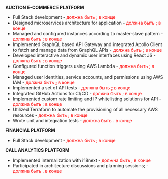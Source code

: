 <b>AUCTION E-COMMERCE PLATFORM</b>
- Full Stack development - <span style='color:red'>должна быть ; в конце</span>
- Designed microservices architecture for application - <span style='color:red'>должна быть ; в конце</span>
- Managed and configured instances according to master-slave pattern - <span style='color:red'>должна быть ; в конце</span>
- Implemented GraphQL based API Gateway and integrated Apollo Client to fetch and manage data from GraphQL APIs - <span style='color:red'>должна быть ; в конце</span>
- Developed interactive and dynamic user interfaces using React JS - <span style='color:red'>должна быть ; в конце</span>
- Configured function triggers using AWS Lambda - <span style='color:red'>должна быть ; в конце</span>
- Managed user identities, service accounts, and permissions using AWS IAM - <span style='color:red'>должна быть ; в конце</span>
- Implemented a set of API tests - <span style='color:red'>должна быть ; в конце</span>
- Integrated GitHub Actions for CI/CD - <span style='color:red'>должна быть ; в конце</span>
- Implemented custom rate limiting and IP whitelisting solutions for API - <span style='color:red'>должна быть ; в конце</span>
- Utilized Terraform to automate the provisioning of all necessary AWS resources - <span style='color:red'>должна быть ; в конце</span>
- Wrote unit and integration tests - <span style='color:red'> должна быть . в конце</span>

<b>FINANCIAL PLATFORM</b>
- Full Stack development - <span style='color:red'>должна быть ; в конце</span>

<b>CALL ANALYTICS PLATFORM</b>
- Implemented internalization with i18next - <span style='color:red'>должна быть ; в конце</span>
- Participated in architecture discussions and planning sessions; - <span style='color:red'> должна быть . в конце</span>

